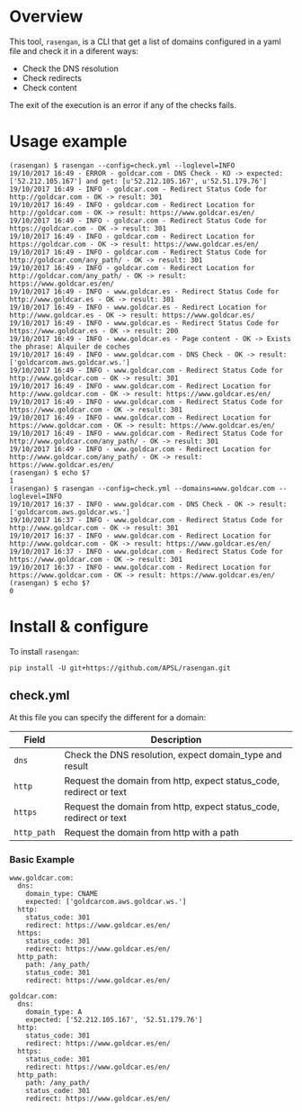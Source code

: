 # Overview

This tool, `rasengan`, is a CLI that get a list of domains configured in a yaml
file and check it in a diferent ways:
  - Check the DNS resolution
  - Check redirects
  - Check content

The exit of the execution is an error if any of the checks fails.

# Usage example

    (rasengan) $ rasengan --config=check.yml --loglevel=INFO
    19/10/2017 16:49 - ERROR - goldcar.com - DNS Check - KO -> expected: ['52.212.105.167'] and get: [u'52.212.105.167', u'52.51.179.76']
    19/10/2017 16:49 - INFO - goldcar.com - Redirect Status Code for http://goldcar.com - OK -> result: 301
    19/10/2017 16:49 - INFO - goldcar.com - Redirect Location for http://goldcar.com - OK -> result: https://www.goldcar.es/en/
    19/10/2017 16:49 - INFO - goldcar.com - Redirect Status Code for https://goldcar.com - OK -> result: 301
    19/10/2017 16:49 - INFO - goldcar.com - Redirect Location for https://goldcar.com - OK -> result: https://www.goldcar.es/en/
    19/10/2017 16:49 - INFO - goldcar.com - Redirect Status Code for http://goldcar.com/any_path/ - OK -> result: 301
    19/10/2017 16:49 - INFO - goldcar.com - Redirect Location for http://goldcar.com/any_path/ - OK -> result: https://www.goldcar.es/en/
    19/10/2017 16:49 - INFO - www.goldcar.es - Redirect Status Code for http://www.goldcar.es - OK -> result: 301
    19/10/2017 16:49 - INFO - www.goldcar.es - Redirect Location for http://www.goldcar.es - OK -> result: https://www.goldcar.es/
    19/10/2017 16:49 - INFO - www.goldcar.es - Redirect Status Code for https://www.goldcar.es - OK -> result: 200
    19/10/2017 16:49 - INFO - www.goldcar.es - Page content - OK -> Exists the phrase: Alquiler de coches
    19/10/2017 16:49 - INFO - www.goldcar.com - DNS Check - OK -> result: ['goldcarcom.aws.goldcar.ws.']
    19/10/2017 16:49 - INFO - www.goldcar.com - Redirect Status Code for http://www.goldcar.com - OK -> result: 301
    19/10/2017 16:49 - INFO - www.goldcar.com - Redirect Location for http://www.goldcar.com - OK -> result: https://www.goldcar.es/en/
    19/10/2017 16:49 - INFO - www.goldcar.com - Redirect Status Code for https://www.goldcar.com - OK -> result: 301
    19/10/2017 16:49 - INFO - www.goldcar.com - Redirect Location for https://www.goldcar.com - OK -> result: https://www.goldcar.es/en/
    19/10/2017 16:49 - INFO - www.goldcar.com - Redirect Status Code for http://www.goldcar.com/any_path/ - OK -> result: 301
    19/10/2017 16:49 - INFO - www.goldcar.com - Redirect Location for http://www.goldcar.com/any_path/ - OK -> result: https://www.goldcar.es/en/
    (rasengan) $ echo $?
    1
    (rasengan) $ rasengan --config=check.yml --domains=www.goldcar.com --loglevel=INFO
    19/10/2017 16:37 - INFO - www.goldcar.com - DNS Check - OK -> result: ['goldcarcom.aws.goldcar.ws.']
    19/10/2017 16:37 - INFO - www.goldcar.com - Redirect Status Code for http://www.goldcar.com - OK -> result: 301
    19/10/2017 16:37 - INFO - www.goldcar.com - Redirect Location for http://www.goldcar.com - OK -> result: https://www.goldcar.es/en/
    19/10/2017 16:37 - INFO - www.goldcar.com - Redirect Status Code for https://www.goldcar.com - OK -> result: 301
    19/10/2017 16:37 - INFO - www.goldcar.com - Redirect Location for https://www.goldcar.com - OK -> result: https://www.goldcar.es/en/
    (rasengan) $ echo $?
    0


# Install & configure

To install `rasengan`:

    pip install -U git+https://github.com/APSL/rasengan.git


## check.yml

At this file you can specify the different for a domain:

| Field          | Description                                                        |
|----------------|--------------------------------------------------------------------|
| `dns`          | Check the DNS resolution, expect domain_type and result            |
| `http`         | Request the domain from http, expect status_code, redirect or text |
| `https`        | Request the domain from http, expect status_code, redirect or text |
| `http_path`    | Request the domain from http with a path                           |

### Basic Example

    www.goldcar.com:
      dns:
        domain_type: CNAME
        expected: ['goldcarcom.aws.goldcar.ws.']
      http:
        status_code: 301
        redirect: https://www.goldcar.es/en/
      https:
        status_code: 301
        redirect: https://www.goldcar.es/en/
      http_path:
        path: /any_path/
        status_code: 301
        redirect: https://www.goldcar.es/en/

    goldcar.com:
      dns:
        domain_type: A
        expected: ['52.212.105.167', '52.51.179.76']
      http:
        status_code: 301
        redirect: https://www.goldcar.es/en/
      https:
        status_code: 301
        redirect: https://www.goldcar.es/en/
      http_path:
        path: /any_path/
        status_code: 301
        redirect: https://www.goldcar.es/en/

